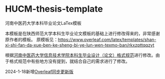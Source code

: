 # HUCM-thesis-template
河南中医药大学本科毕业论文LaTex模板

本模板是在陕西师范大学本科生毕业论文模板的基础上进行修改得来的，非常感谢原作者的模板。
原模板见：https://www.overleaf.com/latex/templates/shan-xi-shi-fan-da-xue-ben-ke-sheng-bi-ye-lun-wen-texmo-ban/rkxzpttqqzyt

根据[河南中医药大学信息技术学院本科生毕业设计（论文）格式规范](https://xxjsxy.hactcm.edu.cn/info/1041/2047.htm)进行修改。由于格式规范中有些地方没有提到，就结合自己的需求进行了修改。


2024-1-18新增[Overleaf同步更新版](https://github.com/gstaryu/HUCM-thesis-template-LaTeX-Overleaf)

